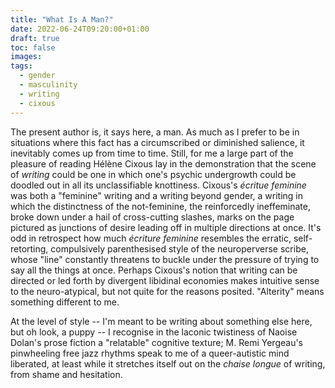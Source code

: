 ```yaml
---
title: "What Is A Man?"
date: 2022-06-24T09:20:00+01:00
draft: true
toc: false
images:
tags: 
  - gender
  - masculinity
  - writing
  - cixous
---
```

The present author is, it says here, a man. As much as I prefer to be in situations where this fact has a circumscribed or diminished salience, it inevitably comes up from time to time. Still, for me a large part of the pleasure of reading H&eacute;l&egrave;ne Cixous lay in the demonstration that the scene of _writing_ could be one in which one's psychic undergrowth could be doodled out in all its unclassifiable knottiness. Cixous's _&eacute;critue feminine_ was both a "feminine" writing and a writing beyond gender, a writing in which the distinctness of the not-feminine, the reinforcedly ineffeminate, broke down under a hail of cross-cutting slashes, marks on the page pictured as junctions of desire leading off in multiple directions at once. It's odd in retrospect how much _&eacute;criture feminine_ resembles the erratic, self-retorting, compulsively parenthesised style of the neuroperverse scribe, whose "line" constantly threatens to buckle under the pressure of trying to say all the things at once. Perhaps Cixous's notion that writing can be directed or led forth by divergent libidinal economies makes intuitive sense to the neuro-atypical, but not quite for the reasons posited. "Alterity" means something different to me.

At the level of style -- I'm meant to be writing about something else here, but oh look, a puppy -- I recognise in the laconic twistiness of Naoise Dolan's prose fiction a "relatable" cognitive texture; M. Remi Yergeau's pinwheeling free jazz rhythms speak to me of a queer-autistic mind liberated, at least while it stretches itself out on the _chaise longue_ of writing, from shame and hesitation.